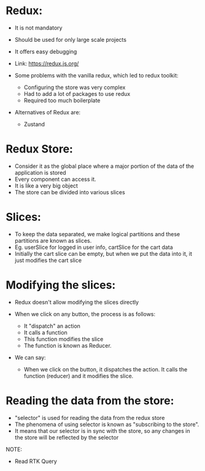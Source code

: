 # Redux:
- It is not mandatory
- Should be used for only large scale projects
- It offers easy debugging

- Link: https://redux.js.org/

- Some problems with the vanilla redux, which led to redux toolkit:
  - Configuring the store was very complex
  - Had to add a lot of packages to use redux
  - Required too much boilerplate

- Alternatives of Redux are:
  - Zustand

# Redux Store:
- Consider it as the global place where a major portion of the data of the application is stored
- Every component can access it.
- It is like a very big object
- The store can be divided into various slices

# Slices:
- To keep the data separated, we make logical partitions and these partitions are known as slices.
- Eg. userSlice for logged in user info, cartSlice for the cart data
- Initially the cart slice can be empty, but when we put the data into it, it just modifies the cart slice

# Modifying the slices:
- Redux doesn't allow modifying the slices directly
- When we click on any button, the process is as follows:
  - It "dispatch" an action
  - It calls a function
  - This function modifies the slice
  - The function is known as Reducer.

- We can say:
  - When we click on the button, it dispatches the action. It calls the function (reducer) and it modifies the slice.

# Reading the data from the store:
- "selector" is used for reading the data from the redux store
- The phenomena of using selector is known as "subscribing to the store".
- It means that our selector is in sync with the store, so any changes in the store will be reflected by the selector


NOTE:
- Read RTK Query